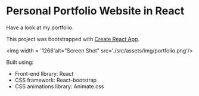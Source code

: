 # Personal Portfolio Website in React

Have a look at my portfolio. 

This project was bootstrapped with [Create React App](https://github.com/facebook/create-react-app).

<!-- <img width="1266" alt="Screen Shot 2022-06-19 at 2 18 18 PM" src="https://user-images.githubusercontent.com/50160672/174933373-1ba6cadf-1c9a-48c3-aa58-984d0bd62d82.png"> -->
<img width = '1266'alt="Screen Shot" src='./src/assets/img/portfolio.png'/>

Built using:

- Front-end library: React
- CSS framework: React-bootstrap
- CSS animations library: Animate.css

